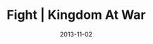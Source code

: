 ---
layout: message
category: message
series: "Kingdom Come"
title: "Fight | Kingdom At War"
date: 2013-11-02
audio-description: ""
audio: "http://www.crossroads.net/players/media/hq/110213Web.mp3"
audio-title: "Fight | Kingdom At War"
audio-duration: "41&#58;51"
video-description: ""
video-title: "Fight | Kingdom At War"
video: "https://s3.amazonaws.com/crossroadsvideomessages/110213Web.mp4"
video-poster: "https://www.crossroads.net/uploadedfiles/110213 BT 640x360.jpg"
program-description: "Program - WK4 Kingdom Come"
program: "http://www.crossroads.net/players/media/hq/KingdomProgram_Week4_LO.pdf"
program-title: "Fight | Kingdom At War"
---